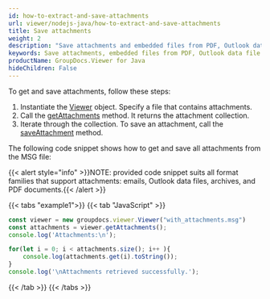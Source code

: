 ```yaml
---
id: how-to-extract-and-save-attachments
url: viewer/nodejs-java/how-to-extract-and-save-attachments
title: Save attachments
weight: 2
description: "Save attachments and embedded files from PDF, Outlook data file or email"
keywords: Save attachments, embedded files from PDF, Outlook data file
productName: GroupDocs.Viewer for Java
hideChildren: False
---
```

To get and save attachments, follow these steps:

1. Instantiate the [Viewer](#) object. Specify a file that contains attachments.
2. Call the [getAttachments](#) method. It returns the attachment collection.
3. Iterate through the collection. To save an attachment, call the [saveAttachment](#) method.

The following code snippet shows how to get and save all attachments from the MSG file:

{{< alert style="info" >}}NOTE: provided code snippet suits all format families that support attachments: emails, Outlook data files, archives, and PDF documents.{{< /alert >}}

{{< tabs "example1">}}
{{< tab "JavaScript" >}}
```js
const viewer = new groupdocs.viewer.Viewer("with_attachments.msg")
const attachments = viewer.getAttachments();
console.log('Attachments:\n');

for(let i = 0; i < attachments.size(); i++ ){
    console.log(attachments.get(i).toString());
}
console.log('\nAttachments retrieved successfully.');
```
{{< /tab >}}
{{< /tabs >}}
